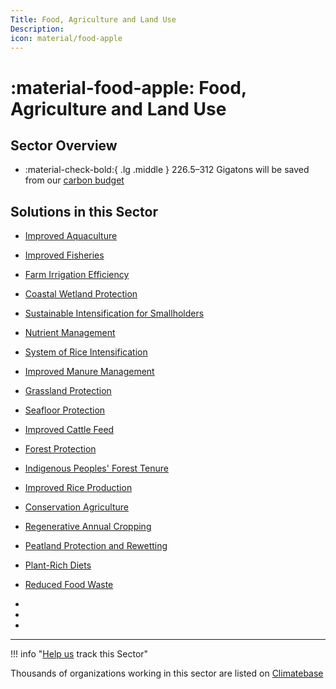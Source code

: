 ```yaml
---
Title: Food, Agriculture and Land Use
Description: 
icon: material/food-apple
---
```


# :material-food-apple:  Food, Agriculture and Land Use

## Sector Overview

<div class="grid cards" markdown>

-   :material-check-bold:{ .lg .middle } 226.5–312 Gigatons will be saved from our [carbon budget](../glossary/#carbon-budget)

</div>

## Solutions in this Sector

- [Improved Aquaculture](../solution-improved-aquaculture)

- [Improved Fisheries](../solution-improved-fisheries)

- [Farm Irrigation Efficiency](../solution-farm-irrigation-efficiency)

- [Coastal Wetland Protection](../solution-coastal-wetland-protection)

- [Sustainable Intensification for Smallholders](../solution-sustainable-intensification-for-smallholders)

- [Nutrient Management](../solution-nutrient-management)

- [System of Rice Intensification](../solution-system-of-rice-intensification)

- [Improved Manure Management](../solution-improved-manure-management)

- [Grassland Protection](../solution-grassland-protection)

- [Seafloor Protection](../solution-seafloor-protection)

- [Improved Cattle Feed](../solution-improved-cattle-feed)

- [Forest Protection](../solution-forest-protection)

- [Indigenous Peoples' Forest Tenure](../solution-indigenous-peoples�-forest-tenure)

- [Improved Rice Production](../solution-improved-rice-production)

- [Conservation Agriculture](../solution-conservation-agriculture)

- [Regenerative Annual Cropping](../solution-regenerative-annual-cropping)

- [Peatland Protection and Rewetting](../solution-peatland-protection-and-rewetting)

- [Plant-Rich Diets](../solution-plant-rich-diets)

- [Reduced Food Waste](../solution-reduced-food-waste)

 -
 -
 -

---

!!! info "[Help us](../../contribute) track this Sector"

Thousands of organizations working in this sector are listed on [Climatebase](https://climatebase.org/organizations)